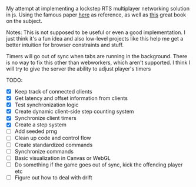 My attempt at implementing a lockstep RTS multiplayer networking solution in js. Using the famous paper [here](https://zoo.cs.yale.edu/classes/cs538/readings/papers/terrano_1500arch.pdf) as reference, as well as [this](https://www.amazon.com/Multiplayer-Game-Programming-Architecting-Networked/dp/0134034309) great book on the subject.

Notes: This is not supposed to be useful or even a good implementation. I just think it's a fun idea and also low-level projects like this help me get a better intuition for browser constraints and stuff.

Timers will go out of sync when tabs are running in the background. There is no way to fix this other than webworkers, which aren't supported. I think I will try to give the server the ability to adjust player's timers

TODO:

- [x] Keep track of connected clients
- [x] Get latency and offset information from clients
- [x] Test synchronization logic
- [x] Create dynamic client-side step counting system
- [x] Synchronize client timers
- [x] Create a step system
- [ ] Add seeded prng
- [ ] Clean up code and control flow
- [ ] Create standardized commands
- [ ] Synchronize commands
- [ ] Basic visualization in Canvas or WebGL
- [ ] Do something if the game goes out of sync, kick the offending player etc
- [ ] Figure out how to deal with drift
